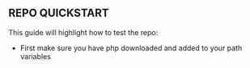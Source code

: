 ## REPO QUICKSTART
This guide will highlight how to test the repo:
<ul>
    <li>
    First make sure you have php downloaded and added to your path variables
    </li>
</ul>
